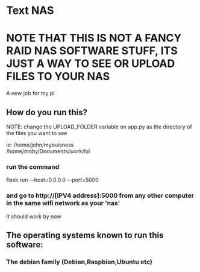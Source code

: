 # Text NAS


# NOTE THAT THIS IS NOT A FANCY RAID NAS SOFTWARE STUFF, ITS JUST A WAY TO SEE OR UPLOAD FILES TO YOUR NAS 

A new job for my pi


## How do you run this?

NOTE: change the UPLOAD_FOLDER variable on app.py as the directory of the files you want to see

ie: /home/john/mybuisness <br/>
    /home/moby/Documents/work/lol
 
 
 ### run the command
 
 flask run --host=0.0.0.0 --port=5000
 
### and go to http://[IPV4 address]:5000 from any other computer in the same wifi network as your 'nas'
 
It should work by now


 ## The operating systems known to run this software:
 
### The debian family (Debian,Raspbian,Ubuntu etc)
